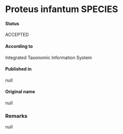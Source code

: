 # Proteus infantum SPECIES

#### Status
ACCEPTED

#### According to
Integrated Taxonomic Information System

#### Published in
null

#### Original name
null

### Remarks
null